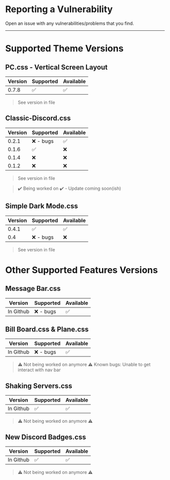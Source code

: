 # Reporting a Vulnerability

Open an issue with any vulnerabilities/problems that you find.

---------

# Supported Theme Versions

## PC.css - Vertical Screen Layout
| Version | Supported          | Available          |
| ------- | ------------------ | -----------------  |
| 0.7.8   | :white_check_mark: | :white_check_mark: |
> See version in file

## Classic-Discord.css
| Version | Supported          | Available          |
| ------- | ------------------ | -----------------  |
| 0.2.1   | :x: - bugs         | :white_check_mark: |
| 0.1.6   | :white_check_mark: |      :x:           |
| 0.1.4   | :x:                |      :x:           |
| 0.1.2   | :x:                |      :x:           |
> See version in file

> ✔️ Being worked on ✔️ - Update coming soon(ish)

## Simple Dark Mode.css
| Version | Supported          | Available         |
| ------- | ------------------ | ----------------  |
| 0.4.1   | :white_check_mark: | :white_check_mark:|
| 0.4     | :x:  - bugs        |      :x:          |
> See version in file 

# Other Supported Features Versions

## Message Bar.css
| Version    | Supported          | Available          |
| -------    | ------------------ | ----------------   |
| In Github  | :x:  - bugs        | :white_check_mark: |

## Bill Board.css & Plane.css
| Version    | Supported          | Available          |
| -------    | ------------------ | ----------------   |
| In Github  |  :x:  - bugs       | :white_check_mark: |
> ⚠️ Not being worked on anymore ⚠️
> Known bugs: Unable to get interact with nav bar

## Shaking Servers.css
| Version    | Supported          | Available          |
| -------    | ------------------ | ----------------   |
| In Github  | :white_check_mark: | :white_check_mark: |
> ⚠️ Not being worked on anymore ⚠️

## New Discord Badges.css
| Version   | Supported          | Available          |
| -------   | ------------------ | ----------------   |
| In Github | :white_check_mark: | :white_check_mark: |
> ⚠️ Not being worked on anymore ⚠️
